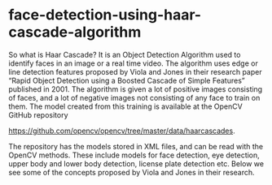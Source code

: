 # face-detection-using-haar-cascade-algorithm
So what is Haar Cascade? It is an Object Detection Algorithm used to identify faces in an image or a real time video. The algorithm uses edge or line detection features proposed by Viola and Jones in their research paper “Rapid Object Detection using a Boosted Cascade of Simple Features” published in 2001. The algorithm is given a lot of positive images consisting of faces, and a lot of negative images not consisting of any face to train on them. The model created from this training is available at the OpenCV GitHub repository 

https://github.com/opencv/opencv/tree/master/data/haarcascades. 

The repository has the models stored in XML files, and can be read with the OpenCV methods. These include models for face detection, eye detection, upper body and lower body detection, license plate detection etc. Below we see some of the concepts proposed by Viola and Jones in their research.

